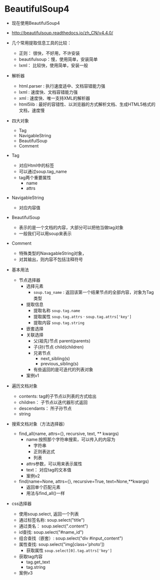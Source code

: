 # BeautifulSoup4
- 现在使用BeautifulSoup4
- http://beautifulsoup.readthedocs.io/zh_CN/v4.4.0/
- 几个常用提取信息工具的比较：
    - 正则： 很快，不好用，不许安装
    - beautifulsoup：慢，使用简单，安装简单
    - lxml： 比较快，使用简单，安装一般
- 解析器
    - html.parser : 执行速度适中、文档容错能力强
    - lxml : 速度快、文档容错能力强
    - xml : 速度快、唯一支持XML的解析器
    - html5lib : 最好的容错性、以浏览器的方式解析文档、生成HTML5格式的文档，速度慢

- 四大对象
    - Tag
    - NavigableString
    - BeautifulSoup
    - Comment
- Tag
    - 对应Html中的标签
    - 可以通过soup.tag_name
    - tag两个重要属性
        - name
        - attrs 
 
- NavigableString
    - 对应内容值
  
- BeautifulSoup
    - 表示的是一个文档的内容，大部分可以把他当做tag对象
    - 一般我们可以用soup来表示
- Comment
    - 特殊类型的NavagableString对象， 
    - 对其输出，则内容不包括注释符号

- 基本用法
    - 节点选择器
        - 选择元素
            - `soup.tag_name` : 返回该第一个结果节点的全部内容，对象为Tag类型
        - 提取信息
            - 提取名称 `soup.tag.name`
            - 提取属性 `soup.tag.attrs` · `soup.tag.attrs['key']`
            - 提取内容 `soup.tag.string`
        - 嵌套选择
        - 关联选择
            - 父(祖先)节点 parent(parents)
            - 子(孙)节点  child(children)
            - 兄弟节点  
                - next_sibling(s)
                - previous_sibling(s)
            - 有些返回的是可迭代的列表对象
        - 案例v1

- 遍历文档对象
    - contents: tag的子节点以列表的方式给出 
    - children： 子节点以迭代器形式返回 
    - descendants： 所子孙节点
    - string

- 搜索文档对象（方法选择器）
    - find_all(name, attrs={}, recursive, text, ** kwargs)  
        - name:按照那个字符串搜索，可以传入的内容为
            - 字符串
            - 正则表达式
            - 列表
        - attrs参数，可以用来表示属性
        - text： 对应tag的文本值
        - 案例v2
    - find(name=None, attrs={}, recursive=True, text=None,**kwargs)
        - 返回单个匹配元素
        - 用法与find_all()一样

- css选择器
    - 使用soup.select, 返回一个列表
    - 通过标签名称: soup.select("title")            
    - 通过类名： soup.select(".content")
    - id查找: soup.select("#name_id")
    - 组合查找（嵌套）: soup.select("div #input_content")
    - 属性查找: soup.select("img[class='photo'])
        - 获取属性 `soup.select[0].tag.attrs['key']`
    - 获取tag内容
        - tag.get_text
        - tag.string
    - 案例v3
